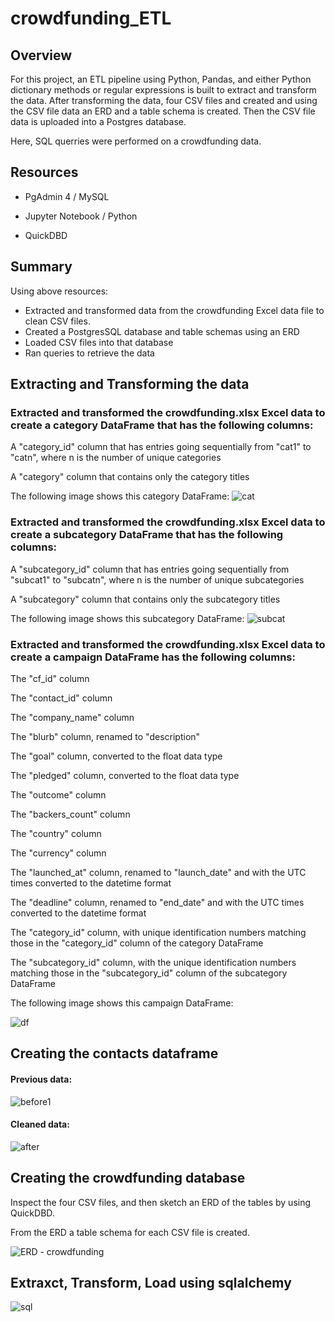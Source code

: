 # crowdfunding_ETL

## Overview
For this project, an ETL pipeline using Python, Pandas, and either Python dictionary methods or regular expressions is built to extract and transform the data. After transforming the data, four CSV files and created and using the CSV file data an ERD and a table schema is created. Then the CSV file data is uploaded into a Postgres database.

Here, SQL querries were performed on a crowdfunding data.

## Resources
* PgAdmin 4 / MySQL 

* Jupyter Notebook / Python

* QuickDBD

## Summary

Using above resources:
* Extracted and transformed data from the crowdfunding Excel data file to clean CSV files.
* Created a PostgresSQL database and table schemas using an ERD
* Loaded CSV files into that database
* Ran queries to retrieve the data

## Extracting and Transforming the data

### Extracted and transformed the crowdfunding.xlsx Excel data to create a category DataFrame that has the following columns:

A "category_id" column that has entries going sequentially from "cat1" to "catn", where n is the number of unique categories

A "category" column that contains only the category titles

The following image shows this category DataFrame:
![cat](https://user-images.githubusercontent.com/120197958/227374365-ebd41ed6-06ce-46ef-ae6a-82c55adcfcbf.png)

### Extracted and transformed the crowdfunding.xlsx Excel data to create a subcategory DataFrame that has the following columns:

A "subcategory_id" column that has entries going sequentially from "subcat1" to "subcatn", where n is the number of unique subcategories

A "subcategory" column that contains only the subcategory titles

The following image shows this subcategory DataFrame:
![subcat](https://user-images.githubusercontent.com/120197958/227374396-5543cf9c-5d65-4940-ab98-0c6484b0b9a1.png)

### Extracted and transformed the crowdfunding.xlsx Excel data to create a campaign DataFrame has the following columns:

The "cf_id" column

The "contact_id" column

The "company_name" column

The "blurb" column, renamed to "description"

The "goal" column, converted to the float data type

The "pledged" column, converted to the float data type

The "outcome" column

The "backers_count" column

The "country" column

The "currency" column

The "launched_at" column, renamed to "launch_date" and with the UTC times converted to the datetime format

The "deadline" column, renamed to "end_date" and with the UTC times converted to the datetime format

The "category_id" column, with unique identification numbers matching those in the "category_id" column of the category DataFrame

The "subcategory_id" column, with the unique identification numbers matching those in the "subcategory_id" column of the subcategory DataFrame

The following image shows this campaign DataFrame:

![df](https://user-images.githubusercontent.com/120197958/227375388-d8189685-f5a6-439c-a9d7-56fb051440a8.png)


## Creating the contacts dataframe

#### Previous data:

![before1](https://user-images.githubusercontent.com/120197958/227373315-ce16be40-1a17-4197-98e3-933cfcebb4f9.png)

#### Cleaned data:

![after](https://user-images.githubusercontent.com/120197958/227372782-0ba9f37e-b41e-4105-8d55-ad3234c0393b.png)

## Creating the crowdfunding database

Inspect the four CSV files, and then sketch an ERD of the tables by using QuickDBD.

From the ERD a table schema for each CSV file is created.

![ERD - crowdfunding](https://user-images.githubusercontent.com/120197958/227365779-5d29a0f5-f2c6-4fb6-be52-1b9b52db81a4.png)

## Extraxct, Transform, Load using sqlalchemy

![sql](https://user-images.githubusercontent.com/120197958/227386106-9dd37c8f-923b-42c3-89f5-1395bba3d35b.png)





 
